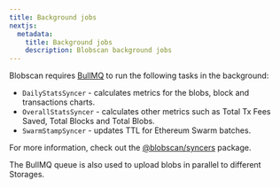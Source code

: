 ```yaml
---
title: Background jobs
nextjs:
  metadata:
    title: Background jobs
    description: Blobscan background jobs
---
```


Blobscan requires [BullMQ](https://bullmq.io/) to run the following tasks in the background:

- `DailyStatsSyncer` - calculates metrics for the blobs, block and transactions charts.
- `OverallStatsSyncer` - calculates other metrics such as Total Tx Fees Saved, Total Blocks and Total Blobs.
- `SwarmStampSyncer` - updates TTL for Ethereum Swarm batches.

For more information, check out the [@blobscan/syncers](https://github.com/Blobscan/blobscan/tree/main/packages/syncers/src/syncers) package.

The BullMQ queue is also used to upload blobs in parallel to different Storages.
